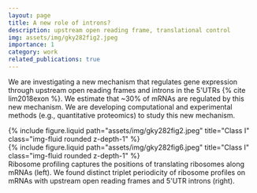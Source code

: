 ```yaml
---
layout: page
title: A new role of introns?
description: upstream open reading frame, translational control
img: assets/img/gky282fig2.jpeg
importance: 1
category: work
related_publications: true
---
```


We are investigating a new mechanism that regulates gene expression through upstream open reading frames and introns in the 5'UTRs {% cite lim2018exon %}. We estimate that ~30% of mRNAs are regulated by this new mechanism. We are developing computational and experimental methods (e.g., quantitative proteomics) to study this new mechanism.

<div class="row justify-content-sm-center">
    <div class="col-sm-6 mt-3 mt-md-0">
        {% include figure.liquid path="assets/img/gky282fig2.jpeg" title="Class I" class="img-fluid rounded z-depth-1" %}
    </div>
    <div class="col-sm-6 mt-3 mt-md-0">
        {% include figure.liquid path="assets/img/gky282fig6.jpeg" title="Class I" class="img-fluid rounded z-depth-1" %}
    </div>
</div>
<div class="caption">
    Ribosome profiling captures the positions of translating ribosomes along mRNAs (left). We found distinct triplet periodicity of ribosome profiles on mRNAs with upstream open reading frames and 5'UTR introns (right).
</div>
